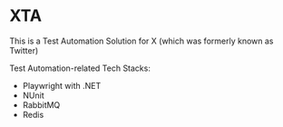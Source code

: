 # XTA
This is a Test Automation Solution for X (which was formerly known as Twitter)

Test Automation-related Tech Stacks: 
- Playwright with .NET
- NUnit
- RabbitMQ
- Redis
